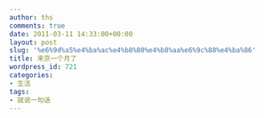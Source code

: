 ```yaml
---
author: ths
comments: true
date: 2011-03-11 14:33:00+00:00
layout: post
slug: '%e6%9d%a5%e4%ba%ac%e4%b8%80%e4%b8%aa%e6%9c%88%e4%ba%86'
title: 来京一个月了
wordpress_id: 721
categories:
- 生活
tags:
- 就说一句话
---
```




